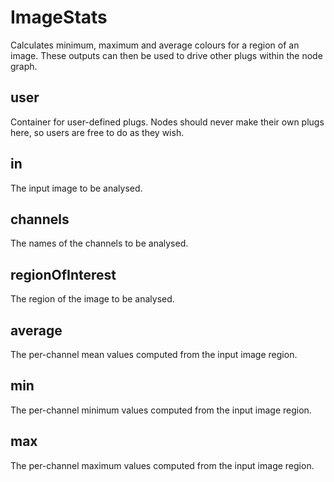 # ImageStats

Calculates minimum, maximum and average colours for a region of
an image. These outputs can then be used to drive other plugs
within the node graph.

## user

 Container for user-defined plugs. Nodes
should never make their own plugs here,
so users are free to do as they wish.

## in

 The input image to be analysed.

## channels

 The names of the channels to be analysed.

## regionOfInterest

 The region of the image to be analysed.

## average

 The per-channel mean values computed from the input image region.

## min

 The per-channel minimum values computed from the input image region.

## max

 The per-channel maximum values computed from the input image region.

